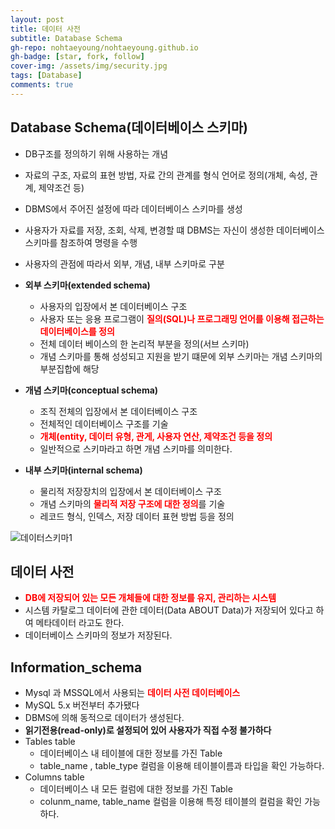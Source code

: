 ```yaml
---
layout: post
title: 데이터 사전
subtitle: Database Schema
gh-repo: nohtaeyoung/nohtaeyoung.github.io
gh-badge: [star, fork, follow]
cover-img: /assets/img/security.jpg
tags: [Database]
comments: true
---
```


## Database Schema(데이터베이스 스키마)
- DB구조를 정의하기 위해 사용하는 개념
- 자료의 구조, 자료의 표현 방법, 자료 간의 관계를 형식 언어로 정의(개체, 속성, 관계, 제약조건 등)
- DBMS에서 주어진 설정에 따라 데이터베이스 스키마를 생성
- 사용자가 자료를 저장, 조회, 삭제, 변경할 떄 DBMS는 자신이 생성한 데이터베이스 스키마를 참조하여 명령을 수행
- 사용자의 관점에 따라서 외부, 개념, 내부 스키마로 구분

- <b>외부 스키마(extended schema)</b>
  - 사용자의 입장에서 본 데이터베이스 구조
  - 사용자 또는 응용 프로그램이 <b style="color:red">질의(SQL)나 프로그래밍 언어를 이용해 접근하는 데이터베이스를 정의</b>
  - 전체 데이터 베이스의 한 논리적 부분을 정의(서브 스키마)
  - 개념 스키마를 통해 성성되고 지원을 받기 떄문에 외부 스키마는 개념 스키마의 부분집합에 해당

- <b>개념 스키마(conceptual schema)</b>
  - 조직 전체의 입장에서 본 데이터베이스 구조
  - 전체적인 데이터베이스 구조를 기술
  - <b style="color:red">개체(entity, 데이터 유형, 관게, 사용자 연산, 제약조건 등을 정의</b>
  - 일반적으로 스키마라고 하면 개념 스키마를 의미한다.

- <b>내부 스키마(internal schema)</b>
  - 물리적 저장장치의 입장에서 본 데이터베이스 구조
  - 개념 스키마의 <b style="color:red">물리적 저장 구조에 대한 정의</b>를 기술
  - 레코드 형식, 인덱스, 저장 데이터 표현 방법 등을 정의

![데이터스키마1](../assets/img/데이터스키마1.png) 

## 데이터 사전
- <b style="color:red">DB에 저장되어 있는 모든 개체들에 대한 정보를 유지, 관리하는 시스템</b>
- 시스템 카탈로그 데이터에 관한 데이터(Data ABOUT Data)가 저장되어 있다고 하여 메타데이터 라고도 한다.
- 데이터베이스 스키마의 정보가 저장된다.

## Information_schema
- Mysql 과 MSSQL에서 사용되는 <b style="color:red">데이터 사전 데이터베이스</b>
- MySQL 5.x 버전부터 추가됐다
- DBMS에 의해 동적으로 데이터가 생성된다.
- <b>읽기전용(read-only)로 설정되어 있어 사용자가 직접 수정 불가하다</b>
- Tables table
  - 데이터베이스 내 테이블에 대한 정보를 가진 Table
  - table_name , table_type 컬럼을 이용해 테이블이름과 타입을 확인 가능하다.
- Columns table
  - 데이터베이스 내 모든 컬럼에 대한 정보를 가진 Table
  - colunm_name, table_name 컬럼을 이용해 특정 테이블의 컬럼을 확인 가능하다.

